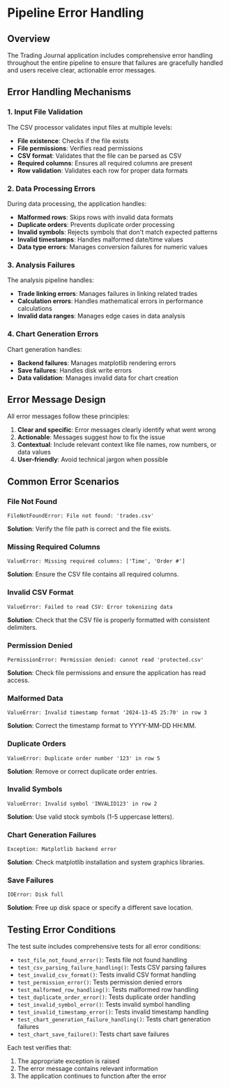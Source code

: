 # Pipeline Error Handling

## Overview

The Trading Journal application includes comprehensive error handling throughout the entire pipeline to ensure that failures are gracefully handled and users receive clear, actionable error messages.

## Error Handling Mechanisms

### 1. Input File Validation

The CSV processor validates input files at multiple levels:

- **File existence**: Checks if the file exists
- **File permissions**: Verifies read permissions
- **CSV format**: Validates that the file can be parsed as CSV
- **Required columns**: Ensures all required columns are present
- **Row validation**: Validates each row for proper data formats

### 2. Data Processing Errors

During data processing, the application handles:

- **Malformed rows**: Skips rows with invalid data formats
- **Duplicate orders**: Prevents duplicate order processing
- **Invalid symbols**: Rejects symbols that don't match expected patterns
- **Invalid timestamps**: Handles malformed date/time values
- **Data type errors**: Manages conversion failures for numeric values

### 3. Analysis Failures

The analysis pipeline handles:

- **Trade linking errors**: Manages failures in linking related trades
- **Calculation errors**: Handles mathematical errors in performance calculations
- **Invalid data ranges**: Manages edge cases in data analysis

### 4. Chart Generation Errors

Chart generation handles:

- **Backend failures**: Manages matplotlib rendering errors
- **Save failures**: Handles disk write errors
- **Data validation**: Manages invalid data for chart creation

## Error Message Design

All error messages follow these principles:

1. **Clear and specific**: Error messages clearly identify what went wrong
2. **Actionable**: Messages suggest how to fix the issue
3. **Contextual**: Include relevant context like file names, row numbers, or data values
4. **User-friendly**: Avoid technical jargon when possible

## Common Error Scenarios

### File Not Found
```
FileNotFoundError: File not found: 'trades.csv'
```
**Solution**: Verify the file path is correct and the file exists.

### Missing Required Columns
```
ValueError: Missing required columns: ['Time', 'Order #']
```
**Solution**: Ensure the CSV file contains all required columns.

### Invalid CSV Format
```
ValueError: Failed to read CSV: Error tokenizing data
```
**Solution**: Check that the CSV file is properly formatted with consistent delimiters.

### Permission Denied
```
PermissionError: Permission denied: cannot read 'protected.csv'
```
**Solution**: Check file permissions and ensure the application has read access.

### Malformed Data
```
ValueError: Invalid timestamp format '2024-13-45 25:70' in row 3
```
**Solution**: Correct the timestamp format to YYYY-MM-DD HH:MM.

### Duplicate Orders
```
ValueError: Duplicate order number '123' in row 5
```
**Solution**: Remove or correct duplicate order entries.

### Invalid Symbols
```
ValueError: Invalid symbol 'INVALID123' in row 2
```
**Solution**: Use valid stock symbols (1-5 uppercase letters).

### Chart Generation Failures
```
Exception: Matplotlib backend error
```
**Solution**: Check matplotlib installation and system graphics libraries.

### Save Failures
```
IOError: Disk full
```
**Solution**: Free up disk space or specify a different save location.

## Testing Error Conditions

The test suite includes comprehensive tests for all error conditions:

- `test_file_not_found_error()`: Tests file not found handling
- `test_csv_parsing_failure_handling()`: Tests CSV parsing failures
- `test_invalid_csv_format()`: Tests invalid CSV format handling
- `test_permission_error()`: Tests permission denied errors
- `test_malformed_row_handling()`: Tests malformed row handling
- `test_duplicate_order_error()`: Tests duplicate order handling
- `test_invalid_symbol_error()`: Tests invalid symbol handling
- `test_invalid_timestamp_error()`: Tests invalid timestamp handling
- `test_chart_generation_failure_handling()`: Tests chart generation failures
- `test_chart_save_failure()`: Tests chart save failures

Each test verifies that:
1. The appropriate exception is raised
2. The error message contains relevant information
3. The application continues to function after the error